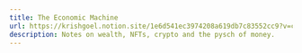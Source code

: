 ```yaml
---
title: The Economic Machine
url: https://krishgoel.notion.site/1e6d541ec3974208a619db7c83552cc9?v=ce9290105e28411886b62afda4845987
description: Notes on wealth, NFTs, crypto and the pysch of money.
---
```

